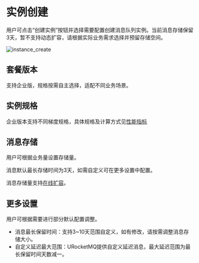 # 实例创建

⽤户可点击“创建实例”按钮并选择需要配置创建消息队列实例。当前消息存储保留3天，暂不支持动态扩容，请根据实际业务需求选择并预留存储空间。

![instance_create](/rocketmq/images/instance_create.png)

## 套餐版本

支持企业版，规格按需自主选择，适配不同业务场景。

## 实例规格

企业版本支持不同梯度规格，具体规格及计算方式见[性能指标](/rocketmq/capacity/index)

## 消息存储

用户可根据业务量设置存储量。

消息默认最长存储时间为3天，如需自定义可在更多设置中配置。

消息存储量支持[在线扩容](/rocketmq/guide/instance/storage)。

## 更多设置

用户可根据需要进行部分默认配置调整。

* 消息最⻓保留时间：支持3~10天范围自定义，如有修改，请按需调整消息存储大小。
* 自定义延迟最大范围：URocketMQ提供自定义延迟消息，最大延迟范围为最⻓保留时间天数减一。
